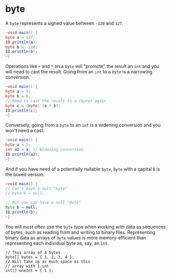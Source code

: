 # byte

A `byte` represents a signed value between `-128`
and `127`.

```java
~void main() {
byte a = 127;
IO.println(a);
byte b = -128;
IO.println(b);
~}
```

Operations like `+` and `*` on a `byte` will "promote" the result an `int`
and you will need to cast the result. Going from an `int` to a `byte`
is a narrowing conversion.

```java
~void main() {
byte a = 5;
byte b = 6;
// Need to cast the result to a (byte) again
byte c = (byte) (a * b);
IO.println(c);
~}
```

Conversely, going from a `byte` to an `int` is a widening conversion and you won't
need a cast.

```java
~void main() {
byte a = 5;
int a2 = a; // Widening conversion
IO.println(a2);
~}
```


And if you have need of a potentially nullable `byte`, `Byte` with a capital `B` is the boxed version.

```java
~void main() {
// Can't have a null "byte"
// byte b = null; 

// But you can have a null "Byte"
Byte b = null;
IO.println(b);
~}
```

You will most often use the `byte` type when working with data as sequences of bytes, such as reading from and writing to binary files. Representing binary data as arrays of `byte` values is more memory-efficient than representing each individual byte as, say, an `int`.


<!--
You will most often want a `byte` when you are trying to save space in memory.
You will most often use the `byte` type when working with data as sequences of bytes, such as reading from and writing to binary files. Representing binary data as arrays of `byte` values is more memory-efficient than representing each individual byte as, say, an `int`.
-->

```java,no_run
// This array of 4 bytes
byte[] bytes = { 1, 2, 3, 4 };
// Will take up as much space as this
// array with 1 int
int[] oneInt = { 1 };
```


